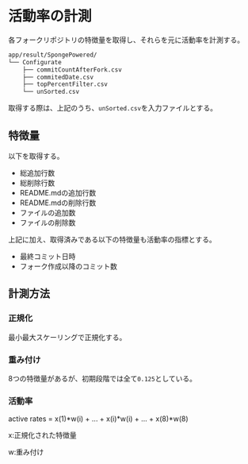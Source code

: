 # 活動率の計測

各フォークリポジトリの特徴量を取得し、それらを元に活動率を計測する。

```bash
app/result/SpongePowered/
└── Configurate
    ├── commitCountAfterFork.csv
    ├── commitedDate.csv
    ├── topPercentFilter.csv
    └── unSorted.csv
```

取得する際は、上記のうち、`unSorted.csv`を入力ファイルとする。

## 特徴量

以下を取得する。

- 総追加行数
- 総削除行数
- README.mdの追加行数
- README.mdの削除行数
- ファイルの追加数
- ファイルの削除数

上記に加え、取得済みである以下の特徴量も活動率の指標とする。

- 最終コミット日時
- フォーク作成以降のコミット数

## 計測方法

### 正規化

最小最大スケーリングで正規化する。

### 重み付け

8つの特徴量があるが、初期段階では全て`0.125`としている。

### 活動率

active rates = x(1)*w(i) + ... + x(i)*w(i) + ... + x(8)*w(8)

x:正規化された特徴量

w:重み付け
